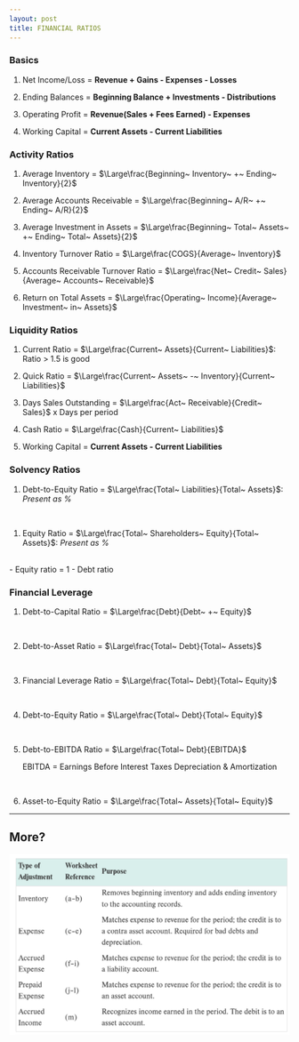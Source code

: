 ```yaml
---
layout: post
title: FINANCIAL RATIOS
---
```



### Basics

1. Net Income/Loss = **Revenue + Gains - Expenses - Losses**

2. Ending Balances = **Beginning Balance + Investments - Distributions**

3. Operating Profit = **Revenue(Sales + Fees Earned) - Expenses** 
   
4. Working Capital = **Current Assets - Current Liabilities**

### Activity Ratios

1. Average Inventory = $\Large\frac{Beginning~ Inventory~ +~ Ending~ Inventory}{2}$

2. Average Accounts Receivable = $\Large\frac{Beginning~ A/R~ +~ Ending~ A/R}{2}$

3. Average Investment in Assets =  $\Large\frac{Beginning~ Total~ Assets~ +~ Ending~ Total~ Assets}{2}$

4. Inventory Turnover Ratio = $\Large\frac{COGS}{Average~ Inventory}$

5. Accounts Receivable Turnover Ratio = $\Large\frac{Net~ Credit~ Sales}{Average~ Accounts~ Receivable}$

6. Return on Total Assets = $\Large\frac{Operating~ Income}{Average~ Investment~ in~ Assets}$

### Liquidity Ratios

1. Current Ratio = $\Large\frac{Current~ Assets}{Current~ Liabilities}$: Ratio > 1.5 is good     

1. Quick Ratio = $\Large\frac{Current~ Assets~ -~ Inventory}{Current~ Liabilities}$   

2. Days Sales Outstanding = $\Large\frac{Act~ Receivable}{Credit~ Sales}$ x Days per period   

3. Cash Ratio = $\Large\frac{Cash}{Current~ Liabilities}$  

4. Working Capital = **Current Assets - Current Liabilities**

### Solvency Ratios

1. Debt-to-Equity Ratio = $\Large\frac{Total~ Liabilities}{Total~ Assets}$: *Present as %*   
<br>

1. Equity Ratio = $\Large\frac{Total~ Shareholders~ Equity}{Total~ Assets}$: *Present as %*   
<br> 
   - Equity ratio = 1 - Debt ratio   

### Financial Leverage

1. Debt-to-Capital Ratio = $\Large\frac{Debt}{Debt~ +~ Equity}$   
<br>

2. Debt-to-Asset Ratio = $\Large\frac{Total~ Debt}{Total~ Assets}$    
<br>

3. Financial Leverage Ratio = $\Large\frac{Total~ Debt}{Total~ Equity}$    
<br>

4. Debt-to-Equity Ratio = $\Large\frac{Total~ Debt}{Total~ Equity}$   
<br>

5. Debt-to-EBITDA Ratio = $\Large\frac{Total~ Debt}{EBITDA}$   

   EBITDA = Earnings Before Interest Taxes Depreciation & Amortization   
<br>

6. Asset-to-Equity Ratio = $\Large\frac{Total~ Assets}{Total~ Equity}$   

---

## More?

![](/assets/mc-graw-accounting-course/chap13-fin.statements/types-adjusting-entries.png)

